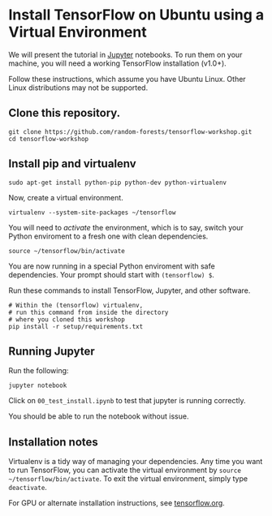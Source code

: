 # Install TensorFlow on Ubuntu using a Virtual Environment

We will present the tutorial in [Jupyter](jupyter.org) notebooks.  To
run them on your machine, you will need a working TensorFlow
installation (v1.0+).

Follow these instructions, which assume you have Ubuntu Linux.  Other
Linux distributions may not be supported.


## Clone this repository.

```
git clone https://github.com/random-forests/tensorflow-workshop.git
cd tensorflow-workshop
```

## Install pip and virtualenv

```
sudo apt-get install python-pip python-dev python-virtualenv
```

Now, create a virtual environment.

```
virtualenv --system-site-packages ~/tensorflow
```

You will need to *activate* the environment, which is to say, switch your
Python enviroment to a fresh one with clean dependencies.

```
source ~/tensorflow/bin/activate
```

You are now running in a special Python enviroment with safe
dependencies. Your prompt should start with `(tensorflow) $`.

Run these commands to install TensorFlow, Jupyter, and other software.

```
# Within the (tensorflow) virtualenv,
# run this command from inside the directory 
# where you cloned this workshop
pip install -r setup/requirements.txt
```

## Running Jupyter

Run the following:

```
jupyter notebook
```

Click on `00_test_install.ipynb` to test that jupyter is running
correctly.

You should be able to run the notebook without issue.

## Installation notes

Virtualenv is a tidy way of managing your dependencies.  Any time
you want to run TensorFlow, you can activate the virtual environment by `source
~/tensorflow/bin/activate`.  To exit the virtual environment, simply
type `deactivate`.

For GPU or alternate installation instructions, see [tensorflow.org](https://www.tensorflow.org/install/).